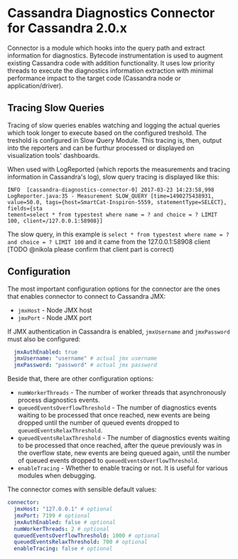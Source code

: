 # Cassandra Diagnostics Connector for Cassandra 2.0.x

Connector is a module which hooks into the query path and extract information for diagnostics. Bytecode instrumentation is used to augment existing Cassandra code with addition functionality. It uses low priority threads to execute the diagnostics information extraction with minimal performance impact to the target code (Cassandra node or application/driver).

## Tracing Slow Queries

Tracing of slow queries enables watching and logging the actual queries which took longer to execute based on the configured treshold. The treshold is configured in Slow Query Module. This tracing is, then, output into the reporters and can be furthur processed or displayed on visualization tools' dashboards.

When used with LogReported (which reports the measurements and tracing information in Cassandra's log), slow query tracing is displayed like this:

```
INFO  [cassandra-diagnostics-connector-0] 2017-03-23 14:23:58,998 LogReporter.java:35 - Measurement SLOW_QUERY [time=1490275438931, value=50.0, tags={host=SmartCat-Inspiron-5559, statementType=SELECT}, fields={sta
tement=select * from typestest where name = ? and choice = ? LIMIT 100, client=/127.0.0.1:58908}]
```

The slow query, in this example is `select * from typestest where name = ? and choice = ? LIMIT 100` and it came from the 127.0.0.1:58908 client [TODO @nikola please confirm that client part is correct)

## Configuration

The most important configuration options for the connector are the ones that enables connector to connect to Cassandra JMX:

- `jmxHost` - Node JMX host
- `jmxPort` - Node JMX port

If JMX authentication in Cassandra is enabled, `jmxUsername` and `jmxPassword`  must also be configured:

```yaml
  jmxAuthEnabled: true
  jmxUsername: "username" # actual jmx username
  jmxPassword: "password" # actual jmx password
```

Beside that, there are other configuration options:

- `numWorkerThreads` - The number of worker threads that asynchronously process diagnostics events. 
- `queuedEventsOverflowThreshold` - The number of diagnostics events waiting to be processed that once reached, new events are being dropped until the number of queued events dropped to `queuedEventsRelaxThreshold`.
- `queuedEventsRelaxThreshold` - The number of diagnostics events waiting to be processed that once reached, after the queue previously was in the overflow state, new events are being queued again, until the number of queued events dropped to `queuedEventsOverflowThreshold`.
- `enableTracing` - Whether to enable tracing or not. It is useful for various modules when debugging.

The connector comes with sensible default values:

```yaml
connector:
  jmxHost: "127.0.0.1" # optional
  jmxPort: 7199 # optional
  jmxAuthEnabled: false # optional
  numWorkerThreads: 2 # optional
  queuedEventsOverflowThreshold: 1000 # optional
  queuedEventsRelaxThreshold: 700 # optional
  enableTracing: false # optional
```
